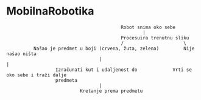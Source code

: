 # MobilnaRobotika

                                              Robot snima oko sebe
                                                      |
                                              Procesuira trenutnu sliku
                                              /                      \
              Našao je predmet u boji (crvena, žuta, zelena)         Nije našao ništa 
                                      |                                     |                         
                      Izračunati kut i udaljenost do             Vrti se oko sebe i traži dalje
                      predmeta
                                      |
                               Kretanje prema predmetu
